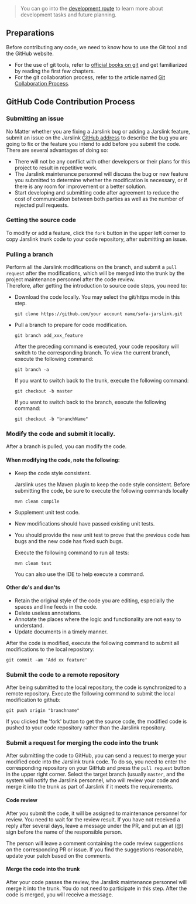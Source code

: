 > You can go into the [development route](./roadmap) to learn more about development tasks and future planning.

## Preparations

Before contributing any code, we need to know how to use the Git tool and the GitHub website.

* For the use of git tools, refer to [official books on git](http://git-scm.com/book/zh/v1) and get familiarized by reading the first few chapters.
* For the git collaboration process, refer to the article named [Git Collaboration Process](http://www.ruanyifeng.com/blog/2015/12/git-workflow.html).

## GitHub Code Contribution Process

### Submitting an issue

No Matter whether you are fixing a Jarslink bug or adding a Jarslink feature, submit an issue on the Jarslink [GitHub address](https://github.com/alipay/sofa-jarslink) to describe the bug you are going to fix or the feature you intend to add before you submit the code. There are several advantages of doing so:

* There will not be any conflict with other developers or their plans for this project to result in repetitive work.
* The Jarslink maintenance personnel will discuss the bug or new feature you submitted to determine whether the modification is necessary, or if there is any room for improvement or a better solution.
* Start developing and submitting code after agreement to reduce the cost of communication between both parties as well as the number of rejected pull requests.


### Getting the source code

To modify or add a feature, click the `fork` button in the upper left corner to copy Jarslink trunk code to your code repository, after submitting an issue.

### Pulling a branch

Perform all the Jarslink modifications on the branch, and submit a `pull request` after the modifications, which will be merged into the trunk by the project maintenance personnel after the code review.  
Therefore, after getting the introduction to source code steps, you need to:

* Download the code locally. You may select the git/https mode in this step.


  ```
  git clone https://github.com/your account name/sofa-jarslink.git 
  ```

* Pull a branch to prepare for code modification.

  ```
  git branch add_xxx_feature
  ```
  
  After the preceding command is executed, your code repository will switch to the corresponding branch. To view the current branch, execute the following command:
  
  ```
  git branch -a
  ```
  
  If you want to switch back to the trunk, execute the following command:
  
  ```
  git checkout -b master
  ```
  
  If you want to switch back to the branch, execute the following command:
  
  ```
  git checkout -b "branchName"
  ```

### Modify the code and submit it locally.

After a branch is pulled, you can modify the code.

#### When modifying the code, note the following:

* Keep the code style consistent.

  Jarslink uses the Maven plugin to keep the code style consistent. Before submitting the code, be sure to execute the following commands locally
  
  ```plain
  mvn clean compile
  ```

* Supplement unit test code.
* New modifications should have passed existing unit tests.
* You should provide the new unit test to prove that the previous code has bugs and the new code has fixed such bugs.

  Execute the following command to run all tests:
  ```
  mvn clean test
  ```

  You can also use the IDE to help execute a command.

#### Other do's and don'ts

* Retain the original style of the code you are editing, especially the spaces and line feeds in the code.
* Delete useless annotations.
* Annotate the places where the logic and functionality are not easy to understand.
* Update documents in a timely manner.

After the code is modified, execute the following command to submit all modifications to the local repository:
  
  ```
  git commit -am 'Add xx feature'
  ```

### Submit the code to a remote repository

After being submitted to the local repository, the code is synchronized to a remote repository. Execute the following command to submit the local modification to github:

```
git push origin "branchname"
```

If you clicked the 'fork' button to get the source code, the modified code is pushed to your code repository rather than the Jarslink repository.

### Submit a request for merging the code into the trunk

After submitting the code to GitHub, you can send a request to merge your modified code into the Jarslink trunk code. To do so, you need to enter the corresponding repository on your GitHub and press the `pull request` button in the upper right corner. Select the target branch (usually `master`, and the system will notify the Jarslink personnel, who will review your code and merge it into the trunk as part of Jarslink if it meets the requirements.

#### Code review

After you submit the code, it will be assigned to maintenance personnel for review. You need to wait for the review result. If you have not received a reply after several days, leave a message under the PR, and put an at (@) sign before the name of the responsible person.

The person will leave a comment containing the code review suggestions on the corresponding PR or issue. If you find the suggestions reasonable, update your patch based on the comments.

#### Merge the code into the trunk

After your code passes the review, the Jarslink maintenance personnel will merge it into the trunk. You do not need to participate in this step. After the code is merged, you will receive a message.
